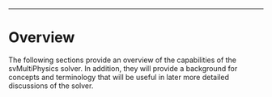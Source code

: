 <br>
<hr class="rounded">

<h1> Overview </h1>

The following sections provide an overview of the capabilities of the svMultiPhysics solver. In addition, 
they will provide a background for concepts and terminology that will be useful in later more detailed 
discussions of the solver.


